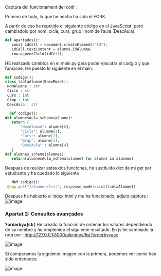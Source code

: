 Captura del funcionament del codi : 



Primero de todo, lo que he hecho ha sido el FORK.

A partir de eso he repetido el siguiente código en el JavaScript, pero cambiadolo por nom, cicle, curs, grup i nom de l’aula (DescAula).
 

```python
def Apartados():
   const idCell = document.createElement("td");
   idCell.textContent = alumne.IdAlumne;
   row.appendChild(idCell); 
```

HE realizado cambios en el main.py para poder ejecutar el codgio y que funcione. 
He puesto lo siguiente en el main: 

   ```python
   def codigo():
   class tablaAlumne(BaseModel):
    NomAlumne : str
    Cicle : str
    Curs : int
    Grup : int
    DescAula : str
```

 ```python
   def codigo():
def alumnesAula_schema(alumne):
    return {
        "NomAlumne": alumne[0],
        "Cicle": alumne[1],
        "Curs": alumne[2],
        "Grup": alumne[3],
        "DescAula" : alumne[4]
    }
def alumnes_schema(alumnes):
    return[alumnesAula_schema(alumne) for alumne in alumnes]

```
Despues de realizar estas dos funciones, he sustituido dict de mi get por estudiante y ha quedado lo siguiente 
```python
   def codigo():
 @app.get("/alumnes/list", response_model=List[tablaAlumne])
```

Despues he habierto el index html y me ha funcionado, adjuto captura :
![image](https://github.com/user-attachments/assets/c884c751-63cd-448e-a887-fe78ce29336c)

### Apartat 2: Consultes avançades
**?orderby=(str)**
He creado la funcion de ordenar los valores dependiendo de su nombre y he omptenido el siguiente resultado. 
En js he cambiado la ruta por : http://127.0.0.1:8000/alumnes/list?orderby=asc

![image](https://github.com/user-attachments/assets/2ae86418-0812-4f36-98d0-ce9437d6fc10)

Si comparamos la siguiente imagen con la primera, podemos ver como han sido ordenados: 

![image](https://github.com/user-attachments/assets/cbb10c93-b2ed-4160-b206-7ac688b3fc45)








